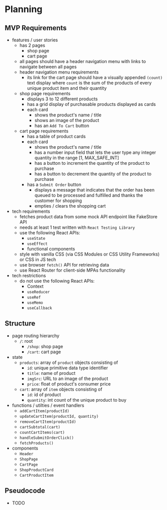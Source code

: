 # Planning

## MVP Requirements

- features / user stories
  - has 2 pages
    - shop page
    - cart page
  - all pages should have a header navigation menu with links to navigate between all pages
  - header navigation menu requirements
    - its link for the cart page should have a visually appended `(count)` text display where `count` is the sum of the products of every unique product item and their quantity
  - shop page requirements
    - displays 3 to 12 different products
    - has a grid display of purchasable products displayed as cards
    - each card
      - shows the product's name / title
      - shows an image of the product
      - has an `Add To Cart` button
  - cart page requirements
    - has a table of product cards
    - each card
      - shows the product's name / title
      - has a number input field that lets the user type any integer quantity in the range \[1, MAX_SAFE_INT]
      - has a button to increment the quantity of the product to purchase
      - has a button to decrement the quantity of the product to purchase
    - has a `Submit Order` button
      - displays a message that indicates that the order has been queued to be processed and fulfilled and thanks the customer for shopping
      - empties / clears the shopping cart
- tech requirements
  - fetches product data from some mock API endpoint like FakeStore API
  - needs at least 1 test written with `React Testing Library`
  - use the following React APIs:
    - `useState`
    - `useEffect`
    - functional components
  - style with vanilla CSS (via CSS Modules or CSS Utility Frameworks) or CSS in JS tech
  - use browser `fetch()` API for retrieving data
  - use React Router for client-side MPAs functionality
- tech restrictions
  - do not use the following React APIs:
    - Context
    - `useReducer`
    - `useRef`
    - `useMemo`
    - `useCallback`

## Structure

- page routing hierarchy
  - `/`: root
    - `/shop`: shop page
    - `/cart`: cart page
- state
  - `products`: array of `product` objects consisting of
    - `id`: unique primitive data type identifier
    - `title`: name of product
    - `imgSrc`: URL to an image of the product
    - `price`: float of product's consumer price
  - `cart`: array of `item` objects consisting of
    - `id`: id of product
    - `quantity`: int count of the unique product to buy
- functions / utilties / event handlers
  - `addCartItem(productId)`
  - `updateCartItem(productId, quantity)`
  - `removeCartItem(productId)`
  - `cartSubtotal(cart)`
  - `countCartItems(cart)`
  - `handleSubmitOrderClick()`
  - `fetchProducts()`
- components
  - `Header`
  - `ShopPage`
  - `CartPage`
  - `ShopProductCard`
  - `CartProductItem`

## Pseudocode

- TODO
